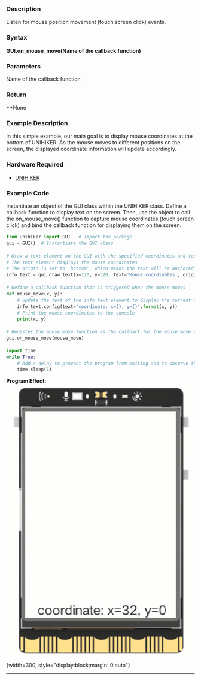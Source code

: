 ### **Description**
Listen for mouse position movement (touch screen click) events.

### **Syntax**
**GUI.on_mouse_move(Name of the callback function)**
### **Parameters**
Name of the callback function
### **Return**
**None
### **Example Description**
In this simple example, our main goal is to display mouse coordinates at the bottom of UNIHIKER. As the mouse moves to different positions on the screen, the displayed coordinate information will update accordingly.
### **Hardware Required**

- [UNIHIKER](https://www.dfrobot.com/product-2691.html)  

### **Example Code**
Instantiate an object of the GUI class within the UNIHIKER class. Define a callback function to display text on the screen. Then, use the object to call the on_mouse_move() function to capture mouse coordinates (touch screen click) and bind the callback function for displaying them on the screen.    

```python
from unihiker import GUI   # Import the package
gui = GUI()  # Instantiate the GUI class

# Draw a text element on the GUI with the specified coordinates and text
# The text element displays the mouse coordinates
# The origin is set to 'bottom', which means the text will be anchored at the bottom-left corner
info_text = gui.draw_text(x=120, y=320, text='Mouse coordinates', origin='bottom')

# Define a callback function that is triggered when the mouse moves
def mouse_move(x, y):
    # Update the text of the info_text element to display the current mouse coordinates
    info_text.config(text="coordinate: x={}, y={}".format(x, y))
    # Print the mouse coordinates to the console
    print(x, y)

# Register the mouse_move function as the callback for the mouse move event
gui.on_mouse_move(mouse_move)

import time
while True:
    # Add a delay to prevent the program from exiting and to observe the effects
    time.sleep(1)
```
**Program Effect:**
![mouse.gif](img/1.on_mouse_move()/1720666634292-09279399-19c8-465a-8740-9f4b41d5a52f.gif){width=300, style="display:block;margin: 0 auto"}  


---  


